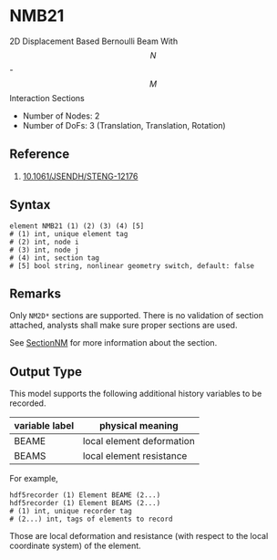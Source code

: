 # NMB21

2D Displacement Based Bernoulli Beam With $$N$$-$$M$$ Interaction Sections

* Number of Nodes: 2
* Number of DoFs: 3 (Translation, Translation, Rotation)

## Reference

1. [10.1061/JSENDH/STENG-12176](http://dx.doi.org/10.1061/JSENDH/STENG-12176)

## Syntax

```
element NMB21 (1) (2) (3) (4) [5]
# (1) int, unique element tag
# (2) int, node i
# (3) int, node j
# (4) int, section tag
# [5] bool string, nonlinear geometry switch, default: false
```

## Remarks

Only `NM2D*` sections are supported. There is no validation of section attached, analysts shall make sure proper
sections are used.

See [SectionNM](../../Section/SectionNM/SectionNM.md) for more information about the section.

## Output Type

This model supports the following additional history variables to be recorded.

| variable label | physical meaning          |
|----------------|---------------------------|
| BEAME          | local element deformation |
| BEAMS          | local element resistance  |

For example,

```text
hdf5recorder (1) Element BEAME (2...)
hdf5recorder (1) Element BEAMS (2...)
# (1) int, unique recorder tag
# (2...) int, tags of elements to record
```

Those are local deformation and resistance (with respect to the local coordinate system) of the element.
